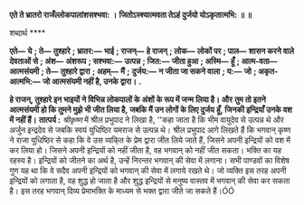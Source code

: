 **एते ते भ्रातरो राजँल्लोकपालांशसश्भवा: ।** **जितोऽस्श्यात्मवता तेऽहं दुर्जयो योऽकृतात्मभि: ॥ ॥** 

शब्दार्थ **** 

**एते—** **ये** **; ते—** **तुश्हारे** **; भ्रातर:—** **भाई** **; राजन्—** **हे राजन्** **; लोक—** **लोकों पर** **; पाल—** **शासन करने वाले देवताओं से** **; अंश—** **अंशरूप** **; सश्भवा:—** **उत्पन्न** **; जित:—** **जीता हुआ** **; अस्मि—** **हूँ** **; आत्म-वता—** **आत्मसंयमी** **; ते—** **तुश्हारे द्वारा** **; अहम्—** **मैं** **;** **दुर्जय:—** **न जीता जा सकने वाला** **; य:—** **जो** **; अकृत-आत्मभि:—** **जो आत्मसंयमी नहीं है, उनके द्वारा।** **.** 

**हे राजन्, तुश्हारे इन भाइयों ने विभिन्न लोकपालों के अंशों के रूप में जन्म लिया है। और** **तुम तो इतने आत्मसंयमी हो कि तुमने मुझे भी जीत लिया है, जबकि मैं उन लोगों के लिए दुर्जय** **हूँ, जिनकी इन्द्रियाँ उनके वश में नहीं हैं।** **तात्पर्य :** *श्रीकृष्ण* में श्रील प्रभुपाद ने लिखा है, ''कहा जाता है कि भीम वायुदेव से उत्पन्न थे और अर्जुन इन्द्रदेव से जबकि स्वयं युधिष्ठिर यमराज से उत्पन्न थे। श्रील प्रभुपाद आगे लिखते हैं कि भगवान् कृष्ण ने राजा युधिष्ठिर से कहा कि वे उस व्यकि्त के प्रेम द्वारा जीत लिये जाते हैं, जिसने अपनी इन्द्रियों को वश में कर लिया हो। जिसने अपनी इन्द्रियों को नहीं जीता है, वह भगवान् को नहीं जीत सकता। भक्ति का यह रहस्य है। इन्द्रियों को जीतने का अर्थ है, उन्हें निरन्तर भगवान् की सेवा में लगाना। सभी पाण्डवों का विशेष गुण यह था कि वे सदैव अपनी इन्द्रियों को भगवान् की सेवा में लगाये रखते थे। जो व्यक्ति इस तरह अपनी इन्द्रियों को लगाता है, वह शुद्ध हो जाता है और शुद्ध इन्द्रियों से मनुष्य वास्तव में भगवान् की सेवा कर सकता है। इस तरह भगवान् दिव्य प्रेमाभक्ति के माध्यम से भक्त द्वारा जीते जा सकते हैं।ÓÓ  